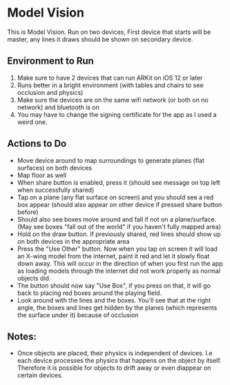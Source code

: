 #  Model Vision
This is Model Vision. 
Run on two devices, First device that starts will be master, any lines it draws should be shown on secondary device.


## Environment to Run
1. Make sure to have 2 devices that can run ARKit on iOS 12 or later
1. Runs better in a bright environment (with tables and chairs to see occlusion and physics)
1. Make sure the devices are on the same wifi network (or both on no network) and bluetooth is on
1. You may have to change the signing certificate for the app as I used a weird one.

## Actions to Do
- Move device around to map surroundings to generate planes (flat surfaces) on both devices
- Map floor as well
- When share button is enabled, press it (should see message on top left when successfully shared)
- Tap on a plane (any flat surface on screen) and you should see a red box appear (should also appear on other device if pressed share button before)
- Should also see boxes move around and fall if not on a plane/surface. (May see boxes "fall out of the world" if you haven't fully mapped area)
-  Hold on the draw button. If previously shared, red lines should show up on both devices in the appropriate area
-  Press the "Use Other" button. Now when you tap on screen it will load an X-wing model from the internet, paint it red and let it slowly float down away. This will occur in the direction of when you first run the app as loading models through the internet did not work properly as normal objects did. 
- The button should now say "Use Box", if you press on that, it will go back to placing red boxes around the playing field.
- Look around with the lines and the boxes. You'll see that at the right angle, the boxes and lines get hidden by the planes (which represents the surface under it) because of occlusion


## Notes:
- Once objects are placed, their physics is independent of devices. I.e each device processes the physics that happens on the object by itself. Therefore it is possible for objects to drift away or even diappear on certain devices.
